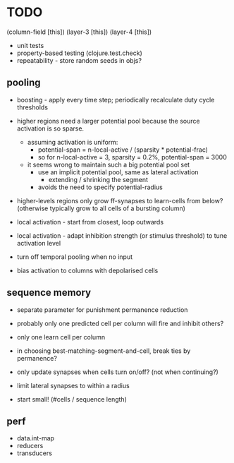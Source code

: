 # TODO

  (column-field [this])
  (layer-3 [this])
  (layer-4 [this])


* unit tests
* property-based testing (clojure.test.check)
* repeatability - store random seeds in objs?

## pooling

* boosting - apply every time step; periodically recalculate duty cycle thresholds

* higher regions need a larger potential pool because the source
  activation is so sparse.
  * assuming activation is uniform:
    * potential-span = n-local-active / (sparsity * potential-frac)
    * so for n-local-active = 3, sparsity = 0.2%, potential-span = 3000
  * it seems wrong to maintain such a big potential pool set
    * use an implicit potential pool, same as lateral activation
      * extending / shrinking the segment
    * avoids the need to specify potential-radius

* higher-levels regions only grow ff-synapses to learn-cells from below?
  (otherwise typically grow to all cells of a bursting column)

* local activation - start from closest, loop outwards
* local activation - adapt inhibition strength (or stimulus threshold)  to tune activation level

* turn off temporal pooling when no input

* bias activation to columns with depolarised cells

## sequence memory

* separate parameter for punishment permanence reduction

* probably only one predicted cell per column will fire and inhibit others?
* only one learn cell per column

* in choosing best-matching-segment-and-cell, break ties by permanence?

* only update synapses when cells turn on/off? (not when continuing?)

* limit lateral synapses to within a radius

* start small! (#cells / sequence length)

## perf

* data.int-map
* reducers
* transducers
